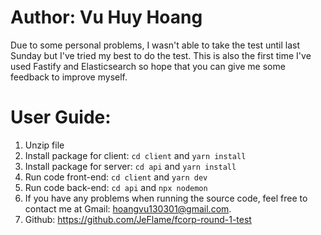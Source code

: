 # Author: Vu Huy Hoang
Due to some personal problems, I wasn't able to take the test until last Sunday but I've tried my best to do the test.
This is also the first time I've used Fastify and Elasticsearch so hope that you can give me some feedback to improve myself.

# User Guide:
1. Unzip file
2. Install package for client: `cd client` and `yarn install`
3. Install package for server: `cd api` and `yarn install`
4. Run code front-end: `cd client` and `yarn dev`
5. Run code back-end: `cd api` and `npx nodemon`
6. If you have any problems when running the source code, feel free to contact me at Gmail: hoangvu130301@gmail.com.
7. Github: https://github.com/JeFlame/fcorp-round-1-test